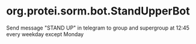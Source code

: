 # org.protei.sorm.bot.StandUpperBot

Send message "STAND UP" in telegram to group and supergroup at 12:45 every weekday except Monday